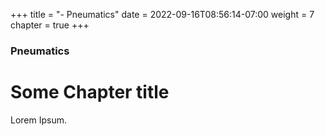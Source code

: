 +++
title = "- Pneumatics"
date = 2022-09-16T08:56:14-07:00
weight = 7
chapter = true
+++

### Pneumatics

# Some Chapter title

Lorem Ipsum.